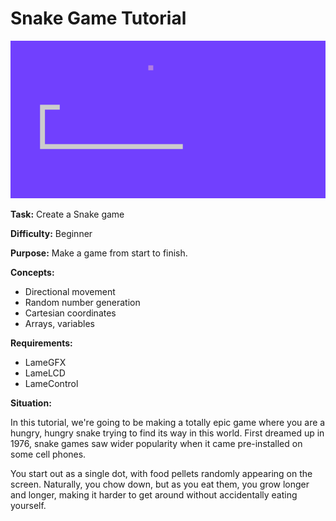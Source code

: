 # Snake Game Tutorial

![](images/completedgame.png)

**Task:** Create a Snake game

**Difficulty:** Beginner

**Purpose:** Make a game from start to finish.

**Concepts:**

- Directional movement
- Random number generation
- Cartesian coordinates
- Arrays, variables

**Requirements:**

- LameGFX
- LameLCD
- LameControl

**Situation:**

In this tutorial, we're going to be making a totally epic game where you
are a hungry, hungry snake trying to find its way in this world. First
dreamed up in 1976, snake games saw wider popularity when it came
pre-installed on some cell phones.

You start out as a single dot, with food pellets randomly appearing on
the screen. Naturally, you chow down, but as you eat them, you grow
longer and longer, making it harder to get around without accidentally
eating yourself.
